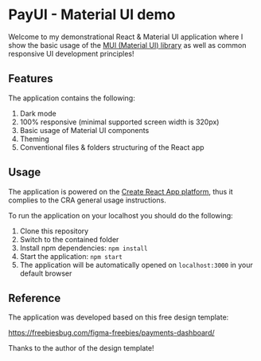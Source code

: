 # PayUI - Material UI demo

Welcome to my demonstrational React & Material UI application where I show the basic usage of the [MUI (Material UI) library](https://mui.com/material-ui/) as well as common responsive UI development principles!

## Features

The application contains the following:

1. Dark mode
2. 100% responsive (minimal supported screen width is 320px)
3. Basic usage of Material UI components
4. Theming
5. Conventional files & folders structuring of the React app

## Usage

The application is powered on the [Create React App platform](https://create-react-app.dev/), thus it complies to the CRA general usage instructions.

To run the application on your localhost you should do the following:

1. Clone this repository
2. Switch to the contained folder
3. Install npm dependencies: `npm install`
4. Start the application: `npm start`
5. The application will be automatically opened on `localhost:3000` in your default browser

## Reference

The application was developed based on this free design template:

https://freebiesbug.com/figma-freebies/payments-dashboard/

Thanks to the author of the design template!
